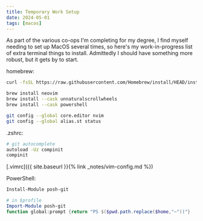 ```yaml
---
title: Temporary Work Setup
date: 2024-05-01
tags: [macos]
---
```


As part of the various co-ops I'm completing for my degree,
I find myself needing to set up MacOS several times,
so here's my work-in-progress list of extra terminal things to install.
Admittedly I should have something more robust, but it gets by to start.


homebrew:
```sh
curl -fsSL https://raw.githubusercontent.com/Homebrew/install/HEAD/install.sh

brew install neovim
brew install --cask unnaturalscrollwheels
brew install --cask powershell

git config --global core.editor nvim
git config --global alias.st status
```

.zshrc:
```sh
# git autocomplete
autoload -Uz compinit
compinit
```

[.vimrc]({{ site.baseurl }}{% link _notes/vim-config.md %})

PowerShell:
```powershell
Install-Module posh-git

# in $profile
Import-Module posh-git
function global:prompt {return "PS $($pwd.path.replace($home,"~"))"}
```

